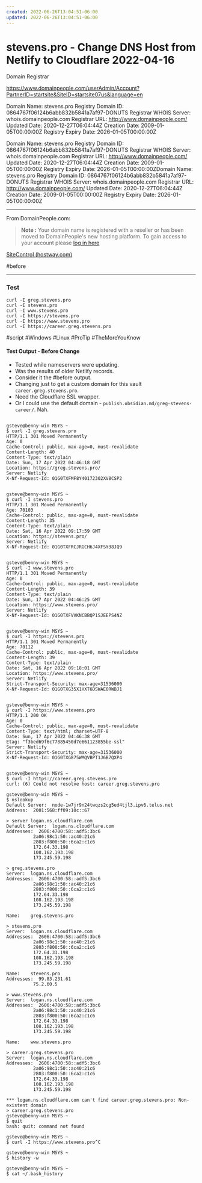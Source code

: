 ```yaml
---
created: 2022-06-26T13:04:51-06:00
updated: 2022-06-26T13:04:51-06:00
---
```

# stevens.pro - Change DNS Host from Netlify to Cloudflare 2022-04-16




Domain Registrar

https://www.domainpeople.com/userAdmin/Account?PartnerID=startsite&SiteID=startsite07us&language=en






Domain Name: stevens.pro
Registry Domain ID: 0864767f06124b6abb832b5841a7af97-DONUTS
Registrar WHOIS Server: whois.domainpeople.com
Registrar URL: http://www.domainpeople.com/
Updated Date: 2020-12-27T06:04:44Z
Creation Date: 2009-01-05T00:00:00Z
Registry Expiry Date: 2026-01-05T00:00:00Z




Domain Name: stevens.pro Registry Domain ID: 0864767f06124b6abb832b5841a7af97-DONUTS Registrar WHOIS Server: whois.domainpeople.com Registrar URL: http://www.domainpeople.com/ Updated Date: 2020-12-27T06:04:44Z Creation Date: 2009-01-05T00:00:00Z Registry Expiry Date: 2026-01-05T00:00:00ZDomain Name: stevens.pro Registry Domain ID: 0864767f06124b6abb832b5841a7af97-DONUTS Registrar WHOIS Server: whois.domainpeople.com Registrar URL: http://www.domainpeople.com/ Updated Date: 2020-12-27T06:04:44Z Creation Date: 2009-01-05T00:00:00Z Registry Expiry Date: 2026-01-05T00:00:00Z



---
From DomainPeople.com:

> **Note :** Your domain name is registered with a reseller or has been moved to DomainPeople's new hosting platform. To gain access to your account please [log in here](https://sitecontrol-sp.hostway.com/)


[SiteControl (hostway.com)](https://sitecontrol-sp.hostway.com/SiteControl/R03150815/plugins/commons/init.tile)


#before



---



### Test
```shell
curl -I greg.stevens.pro
curl -I stevens.pro
curl -I www.stevens.pro
curl -I https://stevens.pro
curl -I https://www.stevens.pro
curl -I https://career.greg.stevens.pro
```

#script #Windows #Linux #ProTip #TheMoreYouKnow



#### Test Output - Before Change
- Tested while nameservers were updating.
- Was the results of older Netlify records.
- Consider it the #before output.
- Changing just to get a custom domain for this vault `career.greg.stevens.pro`.
- Need the Cloudflare SSL wrapper.
- Or I could use the default domain - `publish.obsidian.md/greg-stevens-career/`. Nah.

```shell

gsteve@benny-win MSYS ~
$ curl -I greg.stevens.pro
HTTP/1.1 301 Moved Permanently
Age: 0
Cache-Control: public, max-age=0, must-revalidate
Content-Length: 40
Content-Type: text/plain
Date: Sun, 17 Apr 2022 04:46:18 GMT
Location: https://greg.stevens.pro/
Server: Netlify
X-Nf-Request-Id: 01G0TXFMF8Y40172302XV8CSP2


gsteve@benny-win MSYS ~
$ curl -I stevens.pro
HTTP/1.1 301 Moved Permanently
Age: 70103
Cache-Control: public, max-age=0, must-revalidate
Content-Length: 35
Content-Type: text/plain
Date: Sat, 16 Apr 2022 09:17:59 GMT
Location: https://stevens.pro/
Server: Netlify
X-Nf-Request-Id: 01G0TXFRCJRGCH6J4XFSY38JQ9


gsteve@benny-win MSYS ~
$ curl -I www.stevens.pro
HTTP/1.1 301 Moved Permanently
Age: 0
Cache-Control: public, max-age=0, must-revalidate
Content-Length: 39
Content-Type: text/plain
Date: Sun, 17 Apr 2022 04:46:25 GMT
Location: https://www.stevens.pro/
Server: Netlify
X-Nf-Request-Id: 01G0TXFVVKNCBBQP1SJEEPS4NZ


gsteve@benny-win MSYS ~
$ curl -I https://stevens.pro
HTTP/1.1 301 Moved Permanently
Age: 70112
Cache-Control: public, max-age=0, must-revalidate
Content-Length: 39
Content-Type: text/plain
Date: Sat, 16 Apr 2022 09:18:01 GMT
Location: https://www.stevens.pro/
Server: Netlify
Strict-Transport-Security: max-age=31536000
X-Nf-Request-Id: 01G0TXG35X1HXT6DSWAE0RWBJ1


gsteve@benny-win MSYS ~
$ curl -I https://www.stevens.pro
HTTP/1.1 200 OK
Age: 0
Cache-Control: public, max-age=0, must-revalidate
Content-Type: text/html; charset=UTF-8
Date: Sun, 17 Apr 2022 04:46:38 GMT
Etag: "f3bed69f6c77885450d7e661123855be-ssl"
Server: Netlify
Strict-Transport-Security: max-age=31536000
X-Nf-Request-Id: 01G0TXG875WMQVBPT1J6B7QXP4


gsteve@benny-win MSYS ~
$ curl -I https://career.greg.stevens.pro
curl: (6) Could not resolve host: career.greg.stevens.pro

gsteve@benny-win MSYS ~
$ nslookup
Default Server:  node-1w7jr9n24twqzs2cg5ed4tjl3.ipv6.telus.net
Address:  2001:568:ff09:10c::67

> server logan.ns.cloudflare.com
Default Server:  logan.ns.cloudflare.com
Addresses:  2606:4700:58::adf5:3bc6
          2a06:98c1:50::ac40:21c6
          2803:f800:50::6ca2:c1c6
          172.64.33.198
          108.162.193.198
          173.245.59.198

> greg.stevens.pro
Server:  logan.ns.cloudflare.com
Addresses:  2606:4700:58::adf5:3bc6
          2a06:98c1:50::ac40:21c6
          2803:f800:50::6ca2:c1c6
          172.64.33.198
          108.162.193.198
          173.245.59.198

Name:    greg.stevens.pro

> stevens.pro
Server:  logan.ns.cloudflare.com
Addresses:  2606:4700:58::adf5:3bc6
          2a06:98c1:50::ac40:21c6
          2803:f800:50::6ca2:c1c6
          172.64.33.198
          108.162.193.198
          173.245.59.198

Name:    stevens.pro
Addresses:  99.83.231.61
          75.2.60.5

> www.stevens.pro
Server:  logan.ns.cloudflare.com
Addresses:  2606:4700:58::adf5:3bc6
          2a06:98c1:50::ac40:21c6
          2803:f800:50::6ca2:c1c6
          172.64.33.198
          108.162.193.198
          173.245.59.198

Name:    www.stevens.pro

> career.greg.stevens.pro
Server:  logan.ns.cloudflare.com
Addresses:  2606:4700:58::adf5:3bc6
          2a06:98c1:50::ac40:21c6
          2803:f800:50::6ca2:c1c6
          172.64.33.198
          108.162.193.198
          173.245.59.198

*** logan.ns.cloudflare.com can't find career.greg.stevens.pro: Non-existent domain
> career.greg.stevens.pro
gsteve@benny-win MSYS ~
$ quit
bash: quit: command not found

gsteve@benny-win MSYS ~
$ curl -I https://www.stevens.pro^C

gsteve@benny-win MSYS ~
$ history -w

gsteve@benny-win MSYS ~
$ cat ~/.bash_history
```
